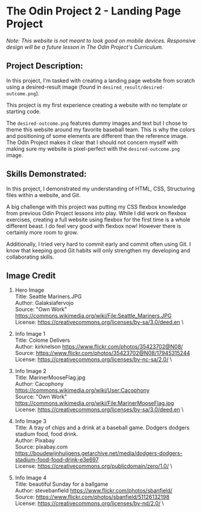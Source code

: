 # The Odin Project 2 - Landing Page Project

*Note: This website is not meant to look good on mobile devices. Responsive design will be a future lesson in The Odin Project's Curriculum.*

## Project Description:
In this project, I'm tasked with creating a landing page website from scratch using a desired-result image (found in `desired_result/desired-outcome.png`). 

This project is my first experience creating a website with no template or starting code. 

The `desired-outcome.png` features dummy images and text but I chose to theme this website around my favorite baseball team. This is why the colors and positioning of some elements are different than the reference image. The Odin Project makes it clear that I should not concern myself with making sure my website is pixel-perfect with the `desired-outcome.png` image.

## Skills Demonstrated:

In this project, I demonstrated my understanding of HTML, CSS, Structuring files within a website, and Git.

A big challenge with this project was putting my CSS flexbox knowledge from previous Odin Project lessons into play. While I did work on flexbox exercises, creating a full website using flexbox for the first time is a whole different beast. I do feel very good with flexbox now! However there is certainly more room to grow.

Additionally, I tried very hard to commit early and commit often using Git. I know that keeping good Git habits will only strengthen my developing and collaborating skills.

## Image Credit

1. Hero Image\
Title: Seattle Mariners.JPG\
Author: Galaksiafervojo\
Source: "Own Work" https://commons.wikimedia.org/wiki/File:Seattle_Mariners.JPG \
License: https://creativecommons.org/licenses/by-sa/3.0/deed.en \

2. Info Image 1\
Title: Colome Delivers\
Author: kirknelson https://www.flickr.com/photos/35423702@N08/ \
Source: https://www.flickr.com/photos/35423702@N08/17945315244 \
License: https://creativecommons.org/licenses/by-nc-sa/2.0/ \

3. Info Image 2\
Title: MarinerMooseFlag.jpg\
Author: Cacophony https://commons.wikimedia.org/wiki/User:Cacophony \
Source: "Own Work" https://commons.wikimedia.org/wiki/File:MarinerMooseFlag.jpg \
License: https://creativecommons.org/licenses/by-sa/3.0/deed.en \

4. Info Image 3\
Title: A tray of chips and a drink at a baseball game. Dodgers dodgers stadium food, food drink.\
Author: Pixabay\
Source: pixabay.com https://boudewijnhuijgens.getarchive.net/media/dodgers-dodgers-stadium-food-food-drink-e3e697 \
License: https://creativecommons.org/publicdomain/zero/1.0/ \

5. Info Image 4\
Title: beautiful Sunday for a ballgame\
Author: stevebanfield https://www.flickr.com/photos/sbanfield/ \
Source: https://www.flickr.com/photos/sbanfield/51126132198 \
License: https://creativecommons.org/licenses/by-nd/2.0/ \
